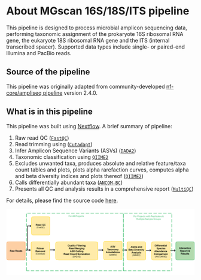 # About MGscan 16S/18S/ITS pipeline
This pipeline is designed to process microbial amplicon sequencing data, performing taxonomic assignment of the prokaryote 16S ribosomal RNA gene, the eukaryote 18S ribosomal RNA gene and the ITS (internal transcribed spacer). Supported data types include single- or paired-end Illumina and PacBio reads.

## Source of the pipeline
This pipeline was originally adapted from community-developed [nf-core/ampliseq pipeline]( https://nf-co.re/ampliseq) version 2.4.0.

## What is in this pipeline
This pipeline was built using [Nextflow](https://www.nextflow.io/). A brief summary of pipeline:

1. Raw read QC ([`FastQC`](https://www.bioinformatics.babraham.ac.uk/projects/fastqc/)) 
2. Read trimming using ([`Cutadapt`](https://journal.embnet.org/index.php/embnetjournal/article/view/200))
3. Infer Amplicon Sequence Variants (ASVs) ([`DADA2`](https://doi.org/10.1038/nmeth.3869))
4. Taxonomic classification using [`QIIME2`](https://www.nature.com/articles/s41587-019-0209-9)
5. Excludes unwanted taxa, produces absolute and relative feature/taxa count tables and plots, plots alpha rarefaction curves, computes alpha and beta diversity indices and plots thereof ([`QIIME2`](https://www.nature.com/articles/s41587-019-0209-9))
6. Calls differentially abundant taxa ([`ANCOM-BC`](https://www.nature.com/articles/s41467-020-17041-7))
7. Presents all QC and analysis results in a comprehensive report ([`MultiQC`](https://multiqc.info/))

For details, please find the source code [here]( https://github.com/Zymo-Research/aladdin-ampliseq).

![Pipeline flowchart](../images/ampliseq/flowchart.png)